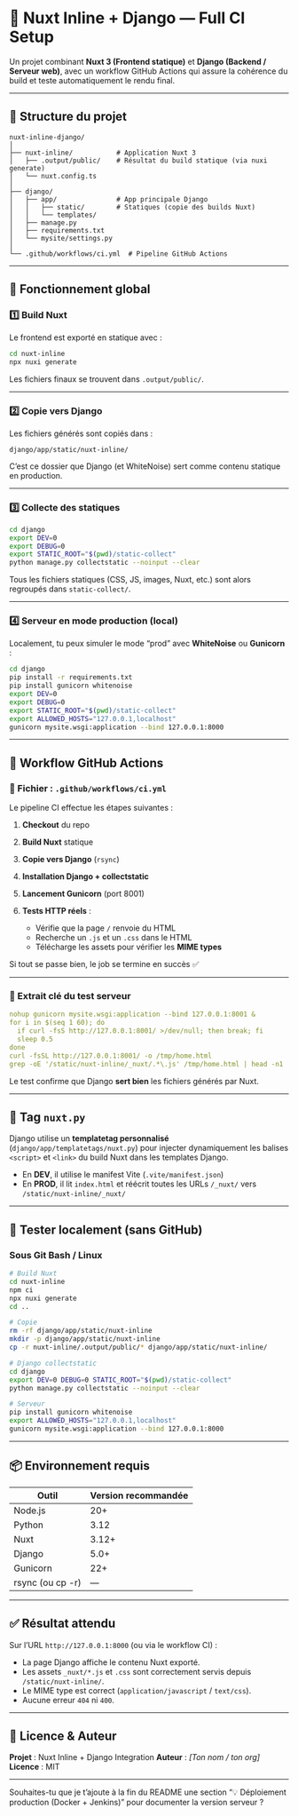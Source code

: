 # 🧩 Nuxt Inline + Django — Full CI Setup

Un projet combinant **Nuxt 3 (Frontend statique)** et **Django (Backend / Serveur web)**, avec un workflow GitHub Actions qui assure la cohérence du build et teste automatiquement le rendu final.

---

## 🚀 Structure du projet

```
nuxt-inline-django/
│
├── nuxt-inline/           # Application Nuxt 3
│   ├── .output/public/    # Résultat du build statique (via nuxi generate)
│   └── nuxt.config.ts
│
├── django/
│   ├── app/               # App principale Django
│   │   ├── static/        # Statiques (copie des builds Nuxt)
│   │   └── templates/
│   ├── manage.py
│   ├── requirements.txt
│   └── mysite/settings.py
│
└── .github/workflows/ci.yml  # Pipeline GitHub Actions
```

---

## 🧱 Fonctionnement global

### 1️⃣ Build Nuxt

Le frontend est exporté en statique avec :

```bash
cd nuxt-inline
npx nuxi generate
```

Les fichiers finaux se trouvent dans `.output/public/`.

---

### 2️⃣ Copie vers Django

Les fichiers générés sont copiés dans :

```
django/app/static/nuxt-inline/
```

C’est ce dossier que Django (et WhiteNoise) sert comme contenu statique en production.

---

### 3️⃣ Collecte des statiques

```bash
cd django
export DEV=0
export DEBUG=0
export STATIC_ROOT="$(pwd)/static-collect"
python manage.py collectstatic --noinput --clear
```

Tous les fichiers statiques (CSS, JS, images, Nuxt, etc.) sont alors regroupés dans `static-collect/`.

---

### 4️⃣ Serveur en mode production (local)

Localement, tu peux simuler le mode “prod” avec **WhiteNoise** ou **Gunicorn** :

```bash
cd django
pip install -r requirements.txt
pip install gunicorn whitenoise
export DEV=0
export DEBUG=0
export STATIC_ROOT="$(pwd)/static-collect"
export ALLOWED_HOSTS="127.0.0.1,localhost"
gunicorn mysite.wsgi:application --bind 127.0.0.1:8000
```

---

## 🤖 Workflow GitHub Actions

### 📁 Fichier : `.github/workflows/ci.yml`

Le pipeline CI effectue les étapes suivantes :

1. **Checkout** du repo
2. **Build Nuxt** statique
3. **Copie vers Django** (`rsync`)
4. **Installation Django + collectstatic**
5. **Lancement Gunicorn** (port 8001)
6. **Tests HTTP réels** :

   * Vérifie que la page `/` renvoie du HTML
   * Recherche un `.js` et un `.css` dans le HTML
   * Télécharge les assets pour vérifier les **MIME types**

Si tout se passe bien, le job se termine en succès ✅

---

### 🧠 Extrait clé du test serveur

```yaml
nohup gunicorn mysite.wsgi:application --bind 127.0.0.1:8001 &
for i in $(seq 1 60); do
  if curl -fsS http://127.0.0.1:8001/ >/dev/null; then break; fi
  sleep 0.5
done
curl -fsSL http://127.0.0.1:8001/ -o /tmp/home.html
grep -oE '/static/nuxt-inline/_nuxt/.*\.js' /tmp/home.html | head -n1
```

Le test confirme que Django **sert bien** les fichiers générés par Nuxt.

---

## 🧩 Tag `nuxt.py`

Django utilise un **templatetag personnalisé** (`django/app/templatetags/nuxt.py`) pour injecter dynamiquement les balises `<script>` et `<link>` du build Nuxt dans les templates Django.

* En **DEV**, il utilise le manifest Vite (`.vite/manifest.json`)
* En **PROD**, il lit `index.html` et réécrit toutes les URLs `/_nuxt/` vers `/static/nuxt-inline/_nuxt/`

---

## 🧪 Tester localement (sans GitHub)

### Sous **Git Bash / Linux**

```bash
# Build Nuxt
cd nuxt-inline
npm ci
npx nuxi generate
cd ..

# Copie
rm -rf django/app/static/nuxt-inline
mkdir -p django/app/static/nuxt-inline
cp -r nuxt-inline/.output/public/* django/app/static/nuxt-inline/

# Django collectstatic
cd django
export DEV=0 DEBUG=0 STATIC_ROOT="$(pwd)/static-collect"
python manage.py collectstatic --noinput --clear

# Serveur
pip install gunicorn whitenoise
export ALLOWED_HOSTS="127.0.0.1,localhost"
gunicorn mysite.wsgi:application --bind 127.0.0.1:8000
```

---

## 📦 Environnement requis

| Outil            | Version recommandée |
| ---------------- | ------------------- |
| Node.js          | 20+                 |
| Python           | 3.12                |
| Nuxt             | 3.12+               |
| Django           | 5.0+                |
| Gunicorn         | 22+                 |
| rsync (ou cp -r) | —                   |

---

## ✅ Résultat attendu

Sur l’URL `http://127.0.0.1:8000` (ou via le workflow CI) :

* La page Django affiche le contenu Nuxt exporté.
* Les assets `_nuxt/*.js` et `.css` sont correctement servis depuis `/static/nuxt-inline/`.
* Le MIME type est correct (`application/javascript` / `text/css`).
* Aucune erreur `404` ni `400`.

---

## 🧾 Licence & Auteur

**Projet** : Nuxt Inline + Django Integration
**Auteur** : *[Ton nom / ton org]*
**Licence** : MIT

---

Souhaites-tu que je t’ajoute à la fin du README une section “💡 Déploiement production (Docker + Jenkins)” pour documenter la version serveur ?
